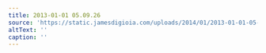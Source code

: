 ```yaml
---
title: 2013-01-01 05.09.26
source: 'https://static.jamesdigioia.com/uploads/2014/01/2013-01-01-05-09-26-scaled.jpg'
altText: ''
caption: ''
---
```


